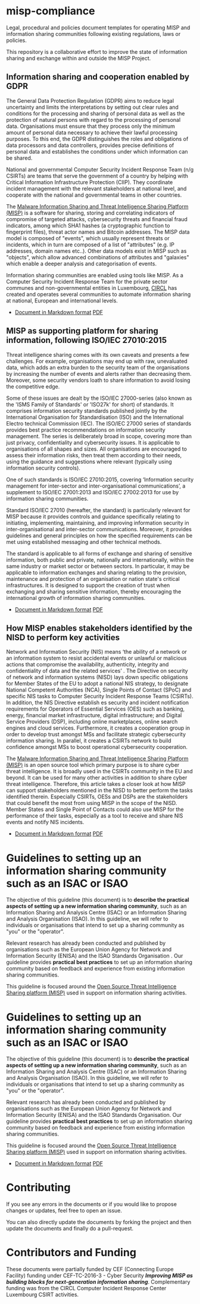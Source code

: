 # misp-compliance

Legal, procedural and policies document templates for operating MISP and information sharing communities following existing regulations, laws or policies.

This repository is a collaborative effort to improve the state of information sharing and exchange within and outside the MISP Project.

## Information sharing and cooperation enabled by GDPR

The General Data Protection Regulation (GDPR) aims to reduce legal uncertainty and limits the interpretations by setting out clear rules and conditions for the processing and sharing of personal data as well as the protection of natural persons with regard to the processing of personal data. Organisations must ensure that they process only the minimum amount of personal data necessary to achieve their lawful processing purposes. To this end, the GDPR distinguishes the roles and obligations of data processors and data controllers, provides precise definitions of personal data and establishes the conditions under which information can be shared.

National and governmental Computer Security Incident Response Team (n/g CSIRTs) are teams that serve the government of a country by helping with Critical Information Infrastructure Protection (CIIP). They coordinate incident management with the relevant stakeholders at national level, and cooperate with the national and governmental teams in other countries.

The [Malware Information Sharing and Threat Intelligence Sharing Platform (MISP)](https://www.misp-project.org/) is a software for sharing, storing and correlating indicators of compromise of targeted attacks, cybersecurity threats and financial fraud indicators, among which SHA1 hashes (a cryptographic function to fingerprint files), threat actor names and Bitcoin addresses. The MISP data model is composed of "events", which usually represent threats or incidents, which in turn are composed of a list of "attributes" (e.g. IP addresses, domain names etc..). Other data models exist in MISP such as "objects", which allow advanced combinations of attributes and "galaxies" which enable a deeper analysis and categorisation of events.

Information sharing communities are enabled using tools like MISP. As a Computer Security Incident Response Team for the private sector communes and non-governmental entities in Luxembourg, [CIRCL](https://www.circl.lu/) has created and operates several communities to automate information sharing at national, European and international levels.

- [Document in Markdown format](./GDPR/information_sharing_and_cooperation_gdpr.md) [PDF](./GDPR/information_sharing_and_cooperation_gdpr.pdf)

## MISP as supporting platform for sharing information, following ISO/IEC 27010:2015

Threat intelligence sharing comes with its own caveats and presents a few challenges. For example, organisations may end up with raw, unevaluated data, which adds an extra burden to the security team of the organisations by increasing the number of events and alerts rather than decreasing them. Moreover, some security vendors loath to share information to avoid losing the competitive edge.

Some of these issues are dealt by the ISO/IEC 27000-series (also known as the 'ISMS Family of Standards' or 'ISO27k' for short) of standards. It comprises information security standards published jointly by the International Organisation for Standardisation (ISO) and the International Electro technical Commission (IEC). The ISO/IEC 27000 series of standards provides best practice recommendations on information security management.
The series is deliberately broad in scope, covering more than just privacy, confidentiality and cybersecurity issues. It is applicable to organisations of all shapes and sizes. All organisations are encouraged to assess their information risks, then treat them  according to their needs, using the guidance and suggestions where relevant (typically using information security controls).

One of such standards is ISO/IEC 27010:2015, covering ‘Information security management for inter-sector and inter-organisational communications’, a supplement to ISO/IEC 27001:2013 and ISO/IEC 27002:2013 for use by information sharing communities.

Standard ISO/IEC 27010 (hereafter, the standard) is particularly relevant for MISP because it provides controls and guidance specifically relating to initiating, implementing, maintaining, and improving information security in inter-organisational and inter-sector communications. Moreover, it provides guidelines and general principles on how the specified requirements can be met using established messaging and other technical methods.

The standard is applicable to all forms of exchange and sharing of sensitive information, both public and private, nationally and internationally, within the same industry or market sector or between sectors. In particular, it may be applicable to information exchanges and sharing relating to the provision, maintenance and protection of an organisation or nation state's critical infrastructures. It is designed to support the creation of trust when exchanging and sharing sensitive information, thereby encouraging the international growth of information sharing communities.

- [Document in Markdown format](./ISO_IEC_27010/misp-sharing-information-following-ISO-IEC-27010.md) [PDF](./ISO_IEC_27010/misp-sharing-information-following-ISO-IEC-27010.pdf)

## How MISP enables stakeholders identified by the NISD to perform key activities

Network and Information Security (NIS) means ‘the ability of a network or an information system to resist accidental events or unlawful or malicious actions that compromise the availability, authenticity, integrity and confidentiality of data and the related services’ . The Directive on security of network and information systems (NISD) lays down specific obligations for Member States of the EU to adopt a national NIS strategy, to designate National Competent Authorities (NCA), Single Points of Contact (SPoC) and specific NIS tasks to Computer Security Incident Response Teams (CSIRTs). In addition, the NIS Directive establish
es security and incident notification requirements for Operators of Essential Services (OES) such as banking, energy, financial market infrastructure, digital infrastructure; and Digital Service Providers (DSP),
including online marketplaces, online search engines and cloud services. Furthermore, it creates a cooperation group in order to develop trust amongst MSs and facilitate strategic cybersecurity information sharing. In parallel, it creates a CSIRTs network to build confidence amongst MSs to boost operational cybersecurity cooperation.

The [Malware Information Sharing and Threat Intelligence Sharing Platform (MISP)](https://www.misp-project.org/) is an open source tool which primary purpose is to share cyber threat intelligence. It is broadly used in the CSIRTs community in the EU and beyond. It can be used for many other activities in addition to share cyber threat intelligence. Therefore, this article takes a closer look at how MISP can support stakeholders mentioned in the NISD to better perform the tasks identified therein. Especially CSIRTs, OESs and DSPs are the stakeholders that could benefit the most from using MISP in the scope of the NISD. Member States and Single Point of Contacts could also use MISP for the performance of their tasks, especially as a tool to receive and share NIS events and notify NIS incidents.

- [Document in Markdown format](./NISD/how-misp-enables-NISD-stakeholders-perform-key-activities.md) [PDF](./NISD/how-misp-enables-NISD-stakeholders-perform-key-activities.pdf)

# Guidelines to setting up an information sharing community such as an ISAC or ISAO

The objective of this guideline (this document) is to **describe the practical aspects of setting up a new information sharing community**, such as an Information Sharing and Analysis Centre
 (ISAC) or an Information Sharing and Analysis Organisation (ISAO). In this guideline, we will refer to individuals or organisations that intend to set up a sharing community as "you" or the
 "operator".

Relevant research has already been conducted and published by organisations such as the European Union Agency for Network and Information Security (ENISA) and the ISAO Standards Organisation
. Our guideline provides **practical best practices** to set up an information sharing community based on feedback and experience from existing information sharing communities.

This guideline is focused around the [Open Source Threat Intelligence Sharing platform (MISP)](https://www.misp-project.org/) used in support on information sharing activities.


# Guidelines to setting up an information sharing community such as an ISAC or ISAO

The objective of this guideline (this document) is to **describe the practical aspects of setting up a new information sharing community**, such as an Information Sharing and Analysis Centre (ISAC) or an Information Sharing and Analysis Organisation (ISAO). In this guideline, we will refer to individuals or organisations that intend to set up a sharing community as "you" or the "operator".

Relevant research has already been conducted and published by organisations such as the European Union Agency for Network and Information Security (ENISA) and the ISAO Standards Organisation. Our guideline provides **practical best practices** to set up an information sharing community based on feedback and experience from existing information sharing communities.

This guideline is focused around the [Open Source Threat Intelligence Sharing platform (MISP)](https://www.misp-project.org/) used in support on information sharing activities.

- [Document in Markdown format](https://github.com/MISP/misp-compliance/blob/master/setting-up-ISACs/guidelines_to_set-up_an_ISAC.md) [PDF](https://www.x-isac.org/assets/images/guidelines_to_set-up_an_ISAC.pdf)

# Contributing

If you see any errors in the documents or if you would like to propose changes or updates, feel free to open an issue.

You can also directly update the documents by forking the project and then update the documents and finally do a pull-request.

# Contributors and Funding

These documents were partially funded by CEF (Connecting Europe Facility) funding under CEF-TC-2016-3 - Cyber Security ***Improving MISP as building blocks for next-generation information sharing***.
Complementary funding was from the CIRCL Computer Incident Response Center Luxembourg CSIRT activities.
